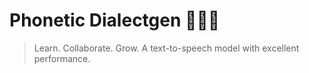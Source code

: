 # Phonetic Dialectgen 🌙🎶🌟
> Learn. Collaborate. Grow.
A text-to-speech model with excellent performance.